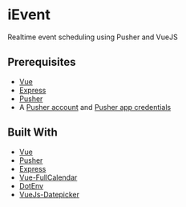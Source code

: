 # iEvent

Realtime event scheduling using Pusher and VueJS

## Prerequisites

- [Vue](https://vuejs.org/)
- [Express](https://expressjs.com/)
- [Pusher](https://pusher.com)
- A [Pusher account](https://pusher.com/signup) and [Pusher app credentials](http://dashboard.pusher.com/)


## Built With

- [Vue](https://vuejs.org/)
- [Pusher](https://pusher.com)
- [Express](https://expressjs.com/)
- [Vue-FullCalendar](https://github.com/Wanderxx/vue-fullcalendar)
- [DotEnv](https://www.npmjs.com/package/dotenv)
- [VueJs-Datepicker](https://github.com/charliekassel/vuejs-datepicker)
